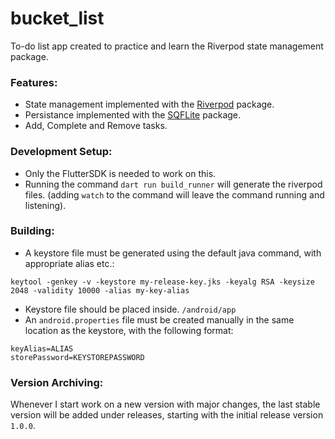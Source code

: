# bucket_list
To-do list app created to practice and learn the Riverpod state management package.

### Features:
- State management implemented with the [Riverpod](https://riverpod.dev/) package.
- Persistance implemented with the [SQFLite](https://pub.dev/packages/sqflite) package.
- Add, Complete and Remove tasks.

### Development Setup:
- Only the FlutterSDK is needed to work on this.
- Running the command `dart run build_runner` will generate the riverpod files. (adding `watch` to the command will leave the command running and listening).

### Building:
- A keystore file must be generated using the default java command, with appropriate alias etc.:
```
keytool -genkey -v -keystore my-release-key.jks -keyalg RSA -keysize 2048 -validity 10000 -alias my-key-alias
```
- Keystore file should be placed inside. `/android/app`
- An `android.properties` file must be created manually in the same location as the keystore, with the following format:
```
keyAlias=ALIAS
storePassword=KEYSTOREPASSWORD
```  

### Version Archiving:
Whenever I start work on a new version with major changes, the last stable version will be added under releases, starting with the initial release version `1.0.0`.
